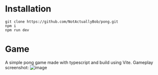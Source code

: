 # Installation
```
git clone https://github.com/NotActuallyBob/pong.git
npm i
npm run dev
```

# Game
A simple pong game made with typescript and build using Vite.
Gameplay screenshot:
![image](https://github.com/NotActuallyBob/pong/assets/44874012/bcb4eabc-d5ff-4e09-ba21-e59d523efccd)
